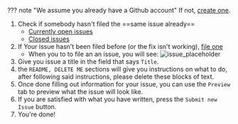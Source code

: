 ??? note "We assume you already have a Github account"
    If not, [create one](https://github.com/join).

1. Check if somebody hasn't filed the ==same issue already==
    - [Currently open issues](https://github.com/debauchee/barrier/issues?q=is%3Aissue+is%3Aopen+sort%3Aupdated-desc)
    - [Closed issues](https://github.com/debauchee/barrier/issues?q=is%3Aissue+sort%3Aupdated-desc+is%3Aclosed)
2. If Your issue hasn't been filed before (or the fix isn't working), [file one](https://github.com/debauchee/barrier/issues/new)
    - When you to to file an an issue, you will see: ![issue_placeholder](https://screenshotscdn.firefoxusercontent.com/images/b8280dcf-52ad-4903-84c4-93fbc23ef2b5.png)
3. Give you issue a title in the field that says `Title`.
4. the `README, DELETE ME` sections will give you instructions on what to do, after following said instructions, please delete these blocks of text.
5. Once done filling out information for your issue, you can use the `Preview` tab to preview what the issue will look like.
6. If you are satisfied with what you have written, press the `Submit new Issue` button.
7. You're done!